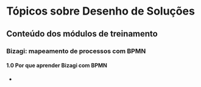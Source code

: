 # Tópicos sobre Desenho de Soluções

## Conteúdo dos módulos de treinamento

### Bizagi: mapeamento de processos com BPMN

#### 1.0 Por que aprender Bizagi com BPMN

- 